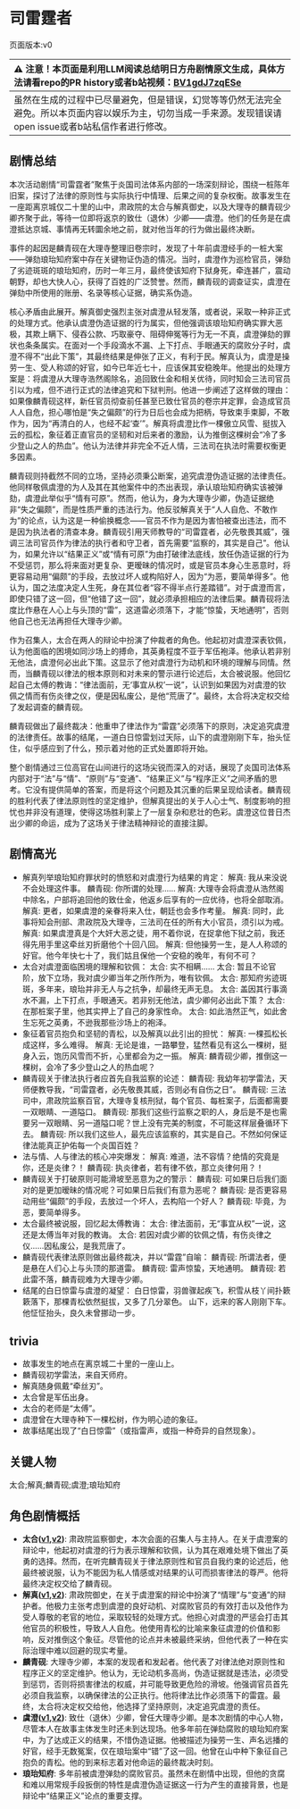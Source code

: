 # 司雷霆者
页面版本:v0
 

| :warning: 注意！本页面是利用LLM阅读总结明日方舟剧情原文生成，具体方法请看repo的PR history或者b站视频：[BV1gdJ7zqESe](https://www.bilibili.com/video/BV1gdJ7zqESe/)         |
|:----------------------------|
| 虽然在生成的过程中已尽量避免，但是错误，幻觉等等仍然无法完全避免。所以本页面内容以娱乐为主，切勿当成一手来源。发现错误请open issue或者b站私信作者进行修改。|



## 剧情总结
本次活动剧情“司雷霆者”聚焦于炎国司法体系内部的一场深刻辩论，围绕一桩陈年旧案，探讨了法律的原则性与实际执行中情理、后果之间的复杂权衡。故事发生在一座距离京城仅二十里的山中，肃政院的太合与解真御史，以及大理寺的麟青砚少卿齐聚于此，等待一位即将返京的致仕（退休）少卿——虞澄。他们的任务是在虞澄抵达京城、事情再无转圜余地之前，就对他当年的行为做出最终决断。

事件的起因是麟青砚在大理寺整理旧卷宗时，发现了十年前虞澄经手的一桩大案——弹劾琅珆知府案中存在关键物证伪造的情况。当时，虞澄作为巡检官员，弹劾了劣迹斑斑的琅珆知府，历时一年三月，最终使该知府下狱身死，牵连甚广，震动朝野，却也大快人心，获得了百姓的广泛赞誉。然而，麟青砚的调查证实，虞澄在弹劾中所使用的账册、名录等核心证据，确实系伪造。

核心矛盾由此展开。解真御史强烈主张对虞澄从轻发落，或者说，采取一种非正式的处理方式。他承认虞澄伪造证据的行为属实，但他强调该琅珆知府确实罪大恶极，其欺上瞒下、侵吞公款、巧取豪夺、阻碍伸冤等行为无一不真，虞澄弹劾的罪状也条条属实。在面对一个手段滴水不漏、上下打点、手眼通天的腐败分子时，虞澄不得不“出此下策”，其最终结果是伸张了正义，有利于民。解真认为，虞澄是操劳一生、受人称颂的好官，如今已年近七十，应该保其安稳晚年。他提出的处理方案是：将虞澄从大理寺浩然阁除名，追回致仕金和相关优待，同时知会三法司官员引以为戒，但不进行正式的法律追究和下狱判刑。他进一步阐述了这样做的理由：如果像麟青砚这样，新任官员彻查前任甚至已致仕官员的卷宗并定罪，会造成官员人人自危，担心哪怕是“失之偏颇”的行为日后也会成为把柄，导致束手束脚，不敢作为，因为“再清白的人，也经不起‘查’”。解真将虞澄比作一棵傲立风雪、挺拔入云的孤松，象征着正直官员的坚韧和对后来者的激励，认为推倒这棵树会“冷了多少登山之人的热血”。他认为法律并非完全不近人情，三法司在执法时需要权衡更多因素。

麟青砚则持截然不同的立场，坚持必须秉公断案，追究虞澄伪造证据的法律责任。他同样敬佩虞澄的为人及其在其他案件中的杰出表现，承认琅珆知府确实该被弹劾，虞澄此举似乎“情有可原”。然而，他认为，身为大理寺少卿，伪造证据绝非“失之偏颇”，而是性质严重的违法行为。他反驳解真关于“人人自危、不敢作为”的论点，认为这是一种偷换概念——官员不作为是因为害怕被查出违法，而不是因为执法者的清查本身。麟青砚引用天师教导的“司雷霆者，必先敬畏其威”，强调三法司官员作为律法的执行者和守卫者，首先需要“监察的，其实是自己”。他认为，如果允许以“结果正义”或“情有可原”为由打破律法底线，放任伪造证据的行为不受惩罚，那么将来面对更复杂、更暧昧的情况时，或是官员本身心生恶意时，将更容易动用“偏颇”的手段，去放过坏人或构陷好人，因为“为恶，要简单得多”。他认为，国之法度决定人生死，身在其位者“容不得半点行差踏错”。对于虞澄而言，即使只错了这一回，但“他错了这一回”，就必须承担相应的法律后果。麟青砚将法度比作悬在人心上与头顶的“雷”，这道雷必须落下，才能“惊蛰，天地通明”，否则他自己也无法再担任大理寺少卿。

作为召集人，太合在两人的辩论中扮演了仲裁者的角色。他起初对虞澄深表钦佩，认为他面临的困境如同沙场上的搏命，其英勇程度不亚于军伍袍泽。他承认若非别无他法，虞澄何必出此下策。这显示了他对虞澄行为动机和环境的理解与同情。然而，当麟青砚以律法的根本原则和对未来的警示进行论述后，太合被说服。他回忆起自己太傅的教诲：“律法面前，无‘事宜从权’一说”，认识到如果因为对虞澄的钦佩之情而有伤炎律之仪，便是因私废公，是他“荒唐了”。最终，太合将决定权交给了发起调查的麟青砚。

麟青砚做出了最终裁决：他重申了律法作为“雷霆”必须落下的原则，决定追究虞澄的法律责任。故事的结尾，一道白日惊雷划过天际，山下的虞澄刚刚下车，抬头怔住，似乎感应到了什么，预示着对他的正式处置即将开始。

整个剧情通过三位高官在山间进行的这场尖锐而深入的对话，展现了炎国司法体系内部对于“法”与“情”、“原则”与“变通”、“结果正义”与“程序正义”之间矛盾的思考。它没有提供简单的答案，而是将这个问题及其沉重的后果呈现给读者。麟青砚的胜利代表了律法原则性的坚定维护，但解真提出的关于人心士气、制度影响的担忧也并非没有道理，使得这场胜利蒙上了一层复杂和悲壮的色彩。虞澄这位昔日杰出少卿的命运，成为了这场关于律法精神辩论的直接注脚。
## 剧情高光
*   解真列举琅珆知府罪状时的愤怒和对虞澄行为结果的肯定：
    解真: 我从来没说不会处理这件事。
    麟青砚: 你所谓的处理......
    解真: 大理寺会将虞澄从浩然阁中除名，户部将追回他的致仕金，他返乡后享有的一应优待，也将全部取消。
    解真: 更者，如果虞澄的亲眷将来入仕，朝廷也会多作考量。
    解真: 同时，此事将知会刑部、肃政院及大理寺，三法司在任的所有大小官员，须引以为戒。
    解真: 如果虞澄真是个大奸大恶之徒，用不着你说，在捉拿他下狱之前，我还得先用手里这牵丝刃折磨他个十回八回。
    解真: 但他操劳一生，是人人称颂的好官。他今年快七十了，我们姑且保他一个安稳的晚年，有何不可？
*   太合对虞澄面临困境的理解和钦佩：
    太合: 实不相瞒......
    太合: 暂且不论官阶，放下立场，我对虞少卿当年之所作所为，唯有钦佩。
    太合: 那知府劣迹斑斑，多年来，琅珆并非无人与之抗争，却最终无声无息。
    太合: 盖因其行事滴水不漏，上下打点，手眼通天。若非别无他法，虞少卿何必出此下策？
    太合: 在那桩案子里，他其实押上了自己的身家性命。
    太合: 如此浩然正气，如此舍生忘死之英勇，不逊我那些沙场上的袍泽。
*   象征着官员抱负和坚韧的青松，以及解真以此引出的担忧：
    解真: 一棵孤松长成这样，多么难得。
    解真: 无论是谁，一路攀登，猛然看见有这么一棵树，挺身入云，饱历风雪而不折，心里都会为之一振。
    解真: 麟青砚少卿，推倒这一棵树，会冷了多少登山之人的热血呢？
*   麟青砚关于律法执行者应首先自我监察的论述：
    麟青砚: 我幼年初学雷法，天师便教导我，“司雷霆者，必先敬畏其威，否则必有自伤之日”。
    麟青砚: 三法司中，肃政院监察百官，大理寺复核刑狱，每个官员、每桩案子，后面都需要一双眼睛、一道隘口。
    麟青砚: 那我们这些行监察之职的人，身后是不是也需要另一双眼睛、另一道隘口呢？世上没有完美的制度，不可能这样层叠循环下去。
    麟青砚: 所以我们这些人，最先应该监察的，其实是自己。不然如何保证律法能真正护佑每一个炎国百姓？
*   法与情、人与律法的核心冲突爆发：
    解真: 难道，法不容情？绝情的究竟是你，还是炎律？！
    麟青砚: 执炎律者，若有律不依，那立炎律何用？！
*   麟青砚关于打破原则可能滑坡至恶意为之的警示：
    麟青砚: 可如果日后我们面对的是更加暧昧的情况呢？可如果日后我们有意为恶呢？
    麟青砚: 是否更容易动用些“偏颇”的手段，去放过一个坏人，去构陷一个好人？
    麟青砚: 毕竟，为恶，要简单得多。
*   太合最终被说服，回忆起太傅教诲：
    太合: 律法面前，无“事宜从权”一说，这还是太傅当年对我的教诲。
    太合: 若因对虞少卿的钦佩之情，有伤炎律之仪......因私废公，是我荒唐了。
*   麟青砚代表律法原则做出最终裁决，并以“雷霆”自喻：
    麟青砚: 所谓法者，便是悬在人们心上与头顶的那道雷。
    麟青砚: 雷声惊蛰，天地通明。
    麟青砚: 若此雷不落，麟青砚难为大理寺少卿。
*   结尾的白日惊雷与虞澄的凝望：
    白日惊雷，羽兽骤起疾飞，积雪从枝丫间扑簌簌落下，那棵青松依然挺拔，又多了几分翠色。
    山下，远来的客人刚刚下车。他怔怔抬头，良久未曾挪动一步。
## trivia
*   故事发生的地点在离京城二十里的一座山上。
*   麟青砚初学雷法，来自天师府。
*   解真随身佩戴“牵丝刃”。
*   太合曾是军伍出身。
*   太合的老师是“太傅”。
*   虞澄曾在大理寺种下一棵松树，作为明心迹的象征。
*   故事结尾出现了“白日惊雷”（或指雷声，或指一种奇异的自然现象）。
## 关键人物
太合;解真;麟青砚;虞澄;琅珆知府
## 角色剧情概括
-   **太合([v1](../chars/extended_char_tai_he.md),[v2](../char_v3/extended_char_tai_he.md))**: 肃政院监察御史，本次会面的召集人与主持人。在关于虞澄案的辩论中，他起初对虞澄的行为表示理解和钦佩，认为其在艰难处境下做出了英勇的选择。然而，在听完麟青砚关于律法原则性和官员自我约束的论述后，他最终被说服，认为不能因为私人情感或对结果的认可而损害律法的尊严。他将最终决定权交给了麟青砚。
-   **解真([v1](../chars/extended_char_jie_zhen.md),[v2](../char_v3/extended_char_jie_zhen.md))**: 肃政院御史，在关于虞澄案的辩论中扮演了“情理”与“变通”的辩护者。他极力主张考虑到虞澄的良好动机、对腐败官员的有效打击以及他作为受人尊敬的老官的地位，采取较轻的处理方式。他担心对虞澄的严惩会打击其他官员的积极性，导致人人自危。他使用青松的比喻来象征虞澄的价值和影响，反对推倒这个象征。尽管他的论点并未被最终采纳，但他代表了一种在实际治理中难以回避的现实考量。
-   **麟青砚**: 大理寺少卿，本案的发现者和发起者。他代表了对律法绝对原则性和程序正义的坚定维护。他认为，无论动机多高尚，伪造证据就是违法，必须受到惩罚，否则将损害律法的权威，并可能导致更危险的滑坡。他强调官员首先必须自我监察，以确保律法的公正执行。他将律法比作必须落下的雷霆。最终，太合将决定权交给他，他选择了坚持原则，决定追究虞澄的责任。
-   **虞澄([v1](../chars/extended_char_yu_cheng.md),[v2](../char_v3/extended_char_yu_cheng.md))**: 致仕（退休）少卿，曾任大理寺少卿。是本次剧情的中心人物，尽管本人在故事主体发生时还未到达现场。他多年前在弹劾腐败的琅珆知府案中，为了达成正义的结果，不惜伪造证据。他被描述为操劳一生、声名远播的好官，经手无数冤案，仅在琅珆案中“错”了这一回。他曾在山中种下象征自己抱负的青松。他的到来标志着对他命运的最终裁决时刻。
-   **琅珆知府**: 多年前被虞澄弹劾的腐败官员。虽然未在剧情中出现，但他的贪腐和难以用常规手段扳倒的特性是虞澄伪造证据这一行为产生的直接背景，也是辩论中“结果正义”论点的重要支撑。
